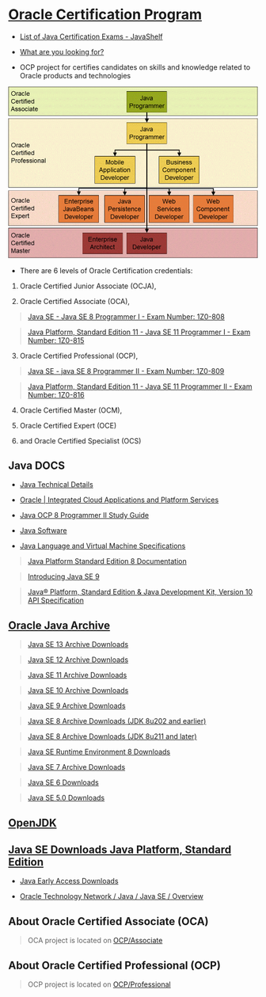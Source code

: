 # [Oracle Certification Program](https://en.wikipedia.org/wiki/Oracle_Certification_Program)
- [List of Java Certification Exams - JavaShelf](https://sites.google.com/site/javashelf/java-certification-exams)

- [What are you looking for?](https://education.oracle.com/)

- OCP project for certifies candidates on skills and knowledge related to Oracle products and technologies

![Oracle Java Certification Path](https://github.com/pedalv/JavaApp/blob/master/OCP/Java_Certification_Path.png) 

- There are 6 levels of Oracle Certification credentials: 

1. Oracle Certified Junior Associate (OCJA), 

2. Oracle Certified Associate (OCA), 

> [Java SE - Java SE 8 Programmer I - Exam Number: 1Z0-808](https://education.oracle.com/java-se-8-programmer-i/pexam_1Z0-808)

> [Java Platform, Standard Edition 11 - Java SE 11 Programmer I - Exam Number: 1Z0-815](https://education.oracle.com/java-se-11-programmer-i/pexam_1Z0-815)

3. Oracle Certified Professional (OCP), 

> [Java SE - java SE 8 Programmer II - Exam Number: 1Z0-809](https://education.oracle.com/java-se-8-programmer-ii/pexam_1Z0-809)

> [Java Platform, Standard Edition 11 - Java SE 11 Programmer II - Exam Number: 1Z0-816](https://education.oracle.com/java-se-11-programmer-ii/pexam_1Z0-816)

4. Oracle Certified Master (OCM), 

5. Oracle Certified Expert (OCE) 

6. and Oracle Certified Specialist (OCS)

## Java DOCS
- [Java Technical Details](https://www.oracle.com/java/technologies/)
- [Oracle | Integrated Cloud Applications and Platform Services](https://www.oracle.com/index.html)
- [Java OCP 8 Programmer II Study Guide](https://www.selikoff.net/java-ocp-8-programmer-ii-study-guide/)
- [Java Software](https://www.oracle.com/java/)

- [Java Language and Virtual Machine Specifications](https://docs.oracle.com/javase/specs/)

> [Java Platform Standard Edition 8 Documentation](https://docs.oracle.com/javase/8/docs/)

> [Introducing Java SE 9](https://www.oracle.com/java/java9.html)

> [Java® Platform, Standard Edition & Java Development Kit, Version 10 API Specification](https://docs.oracle.com/javase/10/docs/api/overview-summary.html)

## [Oracle Java Archive](http://www.oracle.com/technetwork/java/archive-139210.html)
> [Java SE 13 Archive Downloads](https://www.oracle.com/java/technologies/javase/jdk13-archive-downloads.html)

> [Java SE 12 Archive Downloads](https://www.oracle.com/java/technologies/javase/jdk12-archive-downloads.html)

> [Java SE 11 Archive Downloads](https://www.oracle.com/java/technologies/javase/jdk11-archive-downloads.html)

> [Java SE 10 Archive Downloads](https://www.oracle.com/java/technologies/java-archive-javase10-downloads.html)

> [Java SE 9 Archive Downloads](https://www.oracle.com/java/technologies/javase/javase9-archive-downloads.html)

> [Java SE 8 Archive Downloads (JDK 8u202 and earlier)](https://www.oracle.com/java/technologies/javase/javase8-archive-downloads.html) 

> [Java SE 8 Archive Downloads (JDK 8u211 and later)](https://www.oracle.com/java/technologies/javase/javase8u211-later-archive-downloads.html)

> [Java SE Runtime Environment 8 Downloads](https://www.oracle.com/java/technologies/javase-jre8-downloads.html)

> [Java SE 7 Archive Downloads](https://www.oracle.com/java/technologies/javase/javase7-archive-downloads.html)

> [Java SE 6 Downloads](https://www.oracle.com/java/technologies/javase-java-archive-javase6-downloads.html)

> [Java SE 5.0 Downloads](https://www.oracle.com/java/technologies/java-archive-javase5-downloads.html)

## [OpenJDK](http://openjdk.java.net/projects/jdk/)

## [Java SE Downloads Java Platform, Standard Edition](https://www.oracle.com/java/technologies/javase-downloads.html)

- [Java Early Access Downloads](http://www.oracle.com/technetwork/articles/java/ea-jsp-142245.html)

- [Oracle Technology Network / Java / Java SE / Overview](https://www.oracle.com/technetwork/java/javase/overview/index.html)

## About Oracle Certified Associate (OCA)

> OCA project is located on [OCP/Associate](https://github.com/pedalv/JavaApp/tree/master/OCP/Associate)

## About Oracle Certified Professional (OCP)

> OCP project is located on [OCP/Professional](https://github.com/pedalv/JavaApp/tree/master/OCP/Professional)
